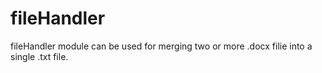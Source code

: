 # fileHandler
fileHandler module can be used for merging two or more .docx filie into a single .txt file.
